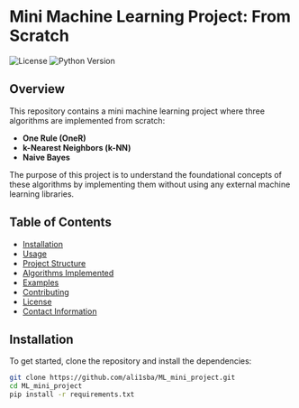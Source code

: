 # Mini Machine Learning Project: From Scratch

![License](https://img.shields.io/badge/license-MIT-blue.svg)
![Python Version](https://img.shields.io/badge/python-3.8+-brightgreen.svg)

## Overview

This repository contains a mini machine learning project where three algorithms are implemented from scratch:

- **One Rule (OneR)**
- **k-Nearest Neighbors (k-NN)**
- **Naive Bayes**

The purpose of this project is to understand the foundational concepts of these algorithms by implementing them without using any external machine learning libraries.

## Table of Contents

- [Installation](#installation)
- [Usage](#usage)
- [Project Structure](#project-structure)
- [Algorithms Implemented](#algorithms-implemented)
- [Examples](#examples)
- [Contributing](#contributing)
- [License](#license)
- [Contact Information](#contact-information)

## Installation

To get started, clone the repository and install the dependencies:

```bash
git clone https://github.com/ali1sba/ML_mini_project.git
cd ML_mini_project
pip install -r requirements.txt
```
